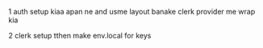 1 auth setup kiaa apan ne and usme layout banake clerk  provider me wrap kia 

2 clerk setup tthen make env.local for keys